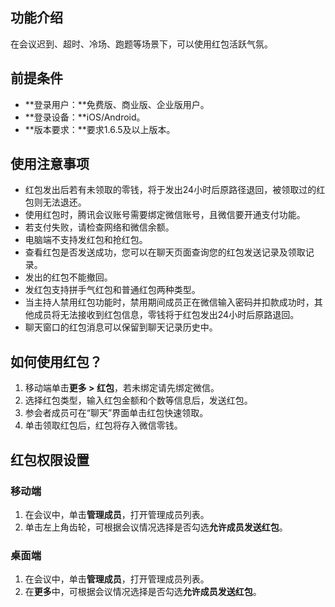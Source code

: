 ## 功能介绍
在会议迟到、超时、冷场、跑题等场景下，可以使用红包活跃气氛。

## 前提条件
- **登录用户：**免费版、商业版、企业版用户。
- **登录设备：**iOS/Android。
- **版本要求：**要求1.6.5及以上版本。

## 使用注意事项
- 红包发出后若有未领取的零钱，将于发出24小时后原路径退回，被领取过的红包则无法退还。
- 使用红包时，腾讯会议账号需要绑定微信账号，且微信要开通支付功能。
- 若支付失败，请检查网络和微信余额。
- 电脑端不支持发红包和抢红包。
- 查看红包是否发送成功，您可以在聊天页面查询您的红包发送记录及领取记录。
- 发出的红包不能撤回。
- 发红包支持拼手气红包和普通红包两种类型。
- 当主持人禁用红包功能时，禁用期间成员正在微信输入密码并扣款成功时，其他成员将无法接收到红包信息，零钱将于红包发出24小时后原路退回。
- 聊天窗口的红包消息可以保留到聊天记录历史中。

## 如何使用红包？
1. 移动端单击**更多 > 红包**，若未绑定请先绑定微信。
2. 选择红包类型，输入红包金额和个数等信息后，发送红包。
3. 参会者成员可在“聊天”界面单击红包快速领取。
4. 单击领取红包后，红包将存入微信零钱。

## 红包权限设置
### 移动端
1. 在会议中，单击**管理成员**，打开管理成员列表。
2. 单击左上角齿轮，可根据会议情况选择是否勾选**允许成员发送红包**。

### 桌面端
1. 在会议中，单击**管理成员**，打开管理成员列表。
2. 在**更多**中，可根据会议情况选择是否勾选**允许成员发送红包**。
